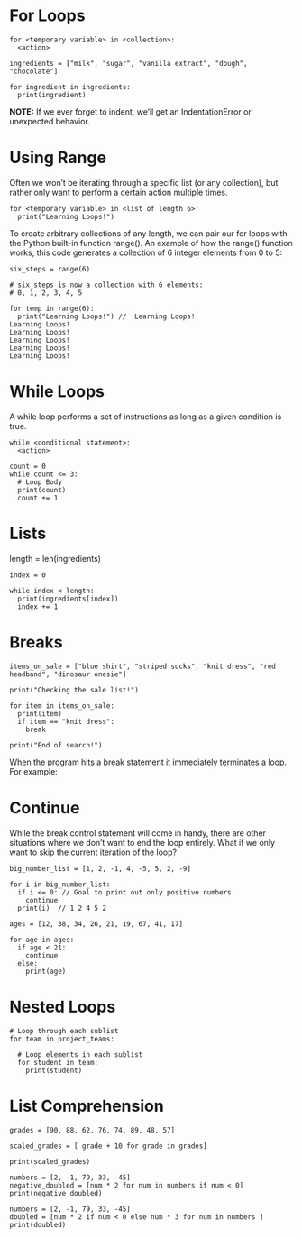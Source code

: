 # For Loops

```
for <temporary variable> in <collection>:
  <action>
```

```
ingredients = ["milk", "sugar", "vanilla extract", "dough", "chocolate"]
 
for ingredient in ingredients:
  print(ingredient)
 ```

__NOTE:__ If we ever forget to indent, we’ll get an IndentationError or unexpected behavior.


# Using Range

Often we won’t be iterating through a specific list (or any collection), but rather only want to perform a certain action multiple times.

```
for <temporary variable> in <list of length 6>:
  print("Learning Loops!")
```

To create arbitrary collections of any length, we can pair our for loops with the Python built-in function range().
An example of how the range() function works, this code generates a collection of 6 integer elements from 0 to 5:

```
six_steps = range(6)
 
# six_steps is now a collection with 6 elements:
# 0, 1, 2, 3, 4, 5
```

```
for temp in range(6):
  print("Learning Loops!") //  Learning Loops!
Learning Loops!
Learning Loops!
Learning Loops!
Learning Loops!
Learning Loops!
```

# While Loops

A while loop performs a set of instructions as long as a given condition is true.

```
while <conditional statement>:
  <action>
```

```
count = 0
while count <= 3:
  # Loop Body
  print(count)
  count += 1
```

# Lists

length = len(ingredients)

```
index = 0
 
while index < length:
  print(ingredients[index])
  index += 1
```

# Breaks

```
items_on_sale = ["blue shirt", "striped socks", "knit dress", "red headband", "dinosaur onesie"]
 
print("Checking the sale list!")
 
for item in items_on_sale:
  print(item)
  if item == "knit dress":
    break
 
print("End of search!")
```

When the program hits a break statement it immediately terminates a loop. For example:


# Continue

While the break control statement will come in handy, there are other situations where we don’t want to end the loop entirely. What if we only want to skip the current iteration of the loop?

```
big_number_list = [1, 2, -1, 4, -5, 5, 2, -9]

for i in big_number_list:
  if i <= 0: // Goal to print out only positive numbers
    continue
  print(i)  // 1 2 4 5 2 
 ```

```
ages = [12, 38, 34, 26, 21, 19, 67, 41, 17]

for age in ages:
  if age < 21:
    continue
  else: 
    print(age)
```

# Nested Loops

```
# Loop through each sublist
for team in project_teams:

  # Loop elements in each sublist
  for student in team:
    print(student)

```

# List Comprehension

```
grades = [90, 88, 62, 76, 74, 89, 48, 57]

scaled_grades = [ grade + 10 for grade in grades]

print(scaled_grades)
```

```
numbers = [2, -1, 79, 33, -45]
negative_doubled = [num * 2 for num in numbers if num < 0]
print(negative_doubled)
```

```
numbers = [2, -1, 79, 33, -45]
doubled = [num * 2 if num < 0 else num * 3 for num in numbers ]
print(doubled)
```

